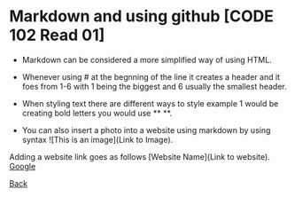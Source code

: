 # Markdown and using github    [CODE 102 Read 01]

* Markdown can be considered a more simplified way of using HTML.

* Whenever using # at the begnning of the line it creates a header and it foes from 1-6 with 1 being the biggest and 6 usually the smallest header.

* When styling text there are different ways to style example 1 would be creating bold letters you would use ** **.

* You can also insert a photo into a website using markdown by using syntax ![This is an image](Link to Image).

Adding a website link goes as follows [Website Name](Link to website).
[Google](https://google.com)

[Back](https://cesardeltoroc.github.io/reading-notes/)

